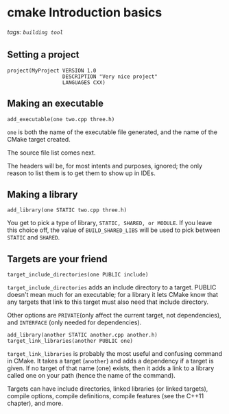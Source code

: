 # cmake Introduction basics
###### tags: `building tool`

## Setting a project
```cmake=
project(MyProject VERSION 1.0
                  DESCRIPTION "Very nice project"
                  LANGUAGES CXX)
```

## Making an executable
```cmake=
add_executable(one two.cpp three.h)
```
`one` is both the name of the executable file generated, and the name of the CMake target created.

The source file list comes next.

The headers will be, for most intents and purposes, ignored; the only reason to list them is to get them to show up in IDEs. 

## Making a library
```cmake=
add_library(one STATIC two.cpp three.h)
```

You get to pick a type of library, `STATIC, SHARED, or MODULE`. If you leave this choice off, the value of `BUILD_SHARED_LIBS` will be used to pick between `STATIC` and `SHARED`.


## Targets are your friend
```cmake=
target_include_directories(one PUBLIC include)
```
`target_include_directories` adds an include directory to a target. PUBLIC doesn't mean much for an executable; for a library it lets CMake know that any targets that link to this target must also need that include directory.

Other options are `PRIVATE`(only affect the current target, not dependencies), and `INTERFACE` (only needed for dependencies).

```cmake=
add_library(another STATIC another.cpp another.h)
target_link_libraries(another PUBLIC one)
```

`target_link_libraries` is probably the most useful and confusing command in CMake. It takes a target (`another`) and adds a dependency if a target is given. If no target of that name (one) exists, then it adds a link to a library called one on your path (hence the name of the command).


Targets can have include directories, linked libraries (or linked targets), compile options, compile definitions, compile features (see the C++11 chapter), and more.

